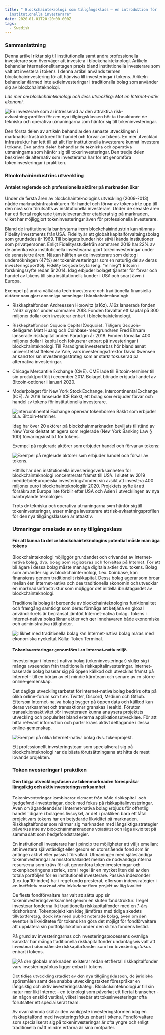 ```yaml
---
title: " Blockchainteknologi som tillgångsklass — en introduktion för
  institutionella investerare"
date: 2020-01-01T20:20:00.000Z
tags:
  - Swedish
---
```

### Sammanfattning

Denna artikel riktar sig till institutionella samt andra professionella investerare som överväger att investera i blockchainteknologi. Artikeln behandlar internationellt antagen praxis bland institutionella investerare som valt att investera i tokens. I denna artikel används termen blockchaininvestering för att hänvisa till investeringar i tokens. Artikeln behandlar därmed inte aktieinvesteringar i traditionella bolag som använder sig av blockchainteknologi.

*Läs mer om blockchainteknologi och dess utveckling: Mot en Internet-nativ ekonomi.*

![](/static/img/screenshot-2020-04-22-at-11.25.06.png "En investerare som är intresserad av den attraktiva risk-avkastningsprofilen för den nya tillgångsklassen bör ta i beaktande de tekniska och operativa utmaningarna som hänför sig till tokeninvesteringar.")

Den första delen av artikeln behandlar den senaste utvecklingen i marknadsinfrastrukturen för handel och förvar av tokens. En mer utvecklad infrastruktur har lett till att allt fler institutionella investerare kunnat investera i tokens. Den andra delen behandlar de tekniska och operativa utmaningarna som hänför sig till tokeninvesteringar. Den tredje delen beskriver de alternativ som investerarna har för att genomföra tokeninvesteringar i praktiken.

### Blockchainindustrins utveckling

#### Antalet reglerade och professionella aktörer på marknaden ökar

Under de första åren av blockchainteknologins utveckling (2009-2013) nådde marknadsinfrastrukturen för handel och förvar av tokens inte upp till den nivå som förutsätts av institutionella investerare. Under de senaste åren har ett flertal reglerade tjänsteleverantörer etablerat sig på marknaden, vilket har möjliggjort tokeninvesteringar även för professionella investerare.

Bland de institutionella banbrytarna inom blockchainindustrin kan nämnas Fidelity Investments från USA. Fidelity är ett globalt kapitalförvaltningsbolag som grundades år 1969. Till bolagets kunder hör såväl kända institutioner som privatpersoner. Enligt Fidelitysstudiefrån sommaren 2019 har 22% av de amerikanska institutionella investerarna gjort tokeninvesteringar under de senaste tre åren. Nästan hälften av de investerare som deltog i undersökningen (47%) ser tokeninvesteringar som en naturlig del av deras investeringsportfölj. Fidelity började bryta (eng. “mining”) Bitcoin i forskningssyfte redan år 2014. Idag erbjuder bolaget tjänster för förvar och handel av tokens till sina institutionella kunder i USA och snart även i Europa.

Exempel på andra välkända tech-investerare och traditionella finansiella aktörer som gjort ansenliga satsningar i blockchainteknologi:

* Riskkapitalfonden Andreessen Horowitz (a16z). A16z lanserade fonden “a16z crypto” under sommaren 2018. Fonden förvaltar ett kapital på 300 miljoner dollar och investerar enbart i blockchainteknologi.
* Riskkapitalfonden Sequoia Capital (Sequoia). Tidigare Sequoia-delägaren Matt Huang och Coinbase-medgrundaren Fred Ehrsam lanserade riskkapitalfonden Paradigm år 2018. Fonden förvaltar 400 miljoner dollar i kapital och fokuserar enbart på investeringar i blockchainteknologi. Till Paradigms investerarbas hör bland annat universitetsstiftelsen av Yale, vars investeringsdirektör David Swensen är känd för sin investeringsstrategi som är starkt fokuserad på alternativa investeringar.
* Chicago Mercantile Exchange (CME). CME lade till Bitcoin-terminer till sin produktportfölj i december 2017. Bolaget började erbjuda handel av Bitcoin-optioner i januari 2020.
* Moderbolaget för New York Stock Exchange, Intercontinental Exchange (ICE). År 2019 lanserade ICE Bakkt, ett bolag som erbjuder förvar och handel av tokens för institutionella investerare.

  ![](/static/img/screenshot-2020-04-22-at-11.26.00.png "Intercontinental Exchange opererar tokenbörsen Bakkt som erbjuder bl.a. Bitcoin-terminer.")

  Idag har över 20 aktörer på blockchainmarknaden beviljats tillstånd av New Yorks delstat att agera som reglerade (New York Banking Law § 100) förvaringsinstitut för tokens.

  Exempel på reglerade aktörer som erbjuder handel och förvar av tokens:

  ![](/static/img/screenshot-2020-04-22-at-11.25.16.png "Exempel på reglerade aktörer som erbjuder handel och förvar av tokens.")

  Hittills har den institutionella investeringsverksamheten för blockchainteknologi koncentrerats främst till USA. I slutet av 2019 meddeladeEuropeiska investeringsfonden sin avsikt att investera 400 miljoner euro i blockchainteknologiår 2020. Projektets syfte är att försäkra att Europa inte förblir efter USA och Asien i utvecklingen av nya banbrytande teknologier.

  Trots de tekniska och operativa utmaningarna som hänför sig till tokeninvesteringar, anser många investerare att risk-avkastningsprofilen för den nya tillgångsklassen är attraktiv.

  ### Utmaningar orsakade av en ny tillgångsklass

  #### För att kunna ta del av blockchainteknologins potential måste man äga tokens

  Blockchainteknologi möjliggör grundandet och drivandet av Internet-nativa bolag, dvs. bolag som registreras och förvaltas på Internet. För att bli ägare i dessa bolag måste man äga digitala aktier dvs. tokens. Bolag som använder sig av blockchainteknologi, t.ex. Coinbase, kan finansieras genom traditionellt riskkapital. Dessa bolag agerar som broar mellan den Internet-nativa och den traditionella ekonomin och utvecklar en marknadsinfrastruktur som möjliggör det initiella ibruktagandet av blockchainteknologi.

  Traditionella bolag är beroende av blockchainteknologins funktionalitet och framgång samtidigt som deras förmåga att betjäna en global användarkrets är begränsat jämfört Internet-nativa bolag. Tokens i Internet-nativa bolag liknar aktier och ger innehavaren både ekonomiska och administrativa rättigheter.

  ![](/static/img/screenshot-2020-04-22-at-10.56.34.png "I likhet med traditionella bolag kan Internet-nativa bolag mätas med ekonomiska nyckeltal. Källa: Token Terminal.")

  #### Tokeninvesteringar genomförs i en Internet-nativ miljö

  Investeringar i Internet-nativa bolag (tokeninvesteringar) skiljer sig i många avseenden från traditionella riskkapitalinvesteringar. Internet-baserade bolag baserar sig på öppen källkod och utvecklas främst på Internet - till en början av ett mindre kärnteam och senare av en större online-gemenskap.

  Det dagliga utvecklingsarbetet för Internet-nativa bolag bedrivs ofta på olika online-forum som t.ex. Twitter, Discord, Medium och Github. Eftersom Internet-nativa bolag bygger på öppen data och källkod kan deras verksamhet och transaktioner granskas i realtid. Förutom transaktionsaktivitet bör investeraren kunna analysera projektets utveckling och popularitet bland externa applikationsutvecklare. För att hitta relevant information och parter krävs aktivt deltagande i dessa online-gemenskap. 

  ![](/static/img/screenshot-2020-04-22-at-18.17.08.png "Exempel på olika Internet-nativa bolag dvs. tokenprojekt.")

  Ett professionellt investeringsteam som specialiserat sig på blockchainteknologi har de bästa förutsättningarna att hitta de mest lovande projekten.

  ### Tokeninvesteringar i praktiken

  #### Den tidiga utvecklingsfasen av tokenmarknaden förespråkar långsiktig och aktiv investeringsverksamhet

  Tokeninvesteringar kombinerar element från både riskkapital- och hedgefond-investeringar, dock med fokus på riskkapitalinvesteringar. Även om ägandeandelar i Internet-nativa bolag erbjuds för offentlig handel tidigare i bolagens livscykel, är det i praktiken bara ett fåtal projekt vars tokens har en betydande likviditet på marknaden. Riskkapitalfonder som närmar sig marknaden med långsiktiga strategier påverkas inte av blockchainmarknadens volatilitet och låga likviditet på samma sätt som hedgefondstrategier.

  En institutionell investerare har i princip tre möjligheter att välja emellan: att investera självständigt eller genom en utomstående fond som är antingen aktivt eller passivt förvaltad. Utmaningen med självständiga tokeninvesteringar är missförhållandet mellan de nödvändiga interna resurserna som krävs för att genomföra tokeninvesteringar och tokenplaceringens storlek, som i regel är en mycket liten del av den totala portföljen för en institutionell investerare. Passiva indexfonder (t.ex.top 10-index) har i regel underpresterat, eftersom indexstrategier i en ineffektiv marknad ofta inkluderar flera projekt av låg kvalitet.

  De flesta fondförvaltare har valt att sätta upp sin tokeninvesteringsverksamhet genom en sluten fondstruktur. I regel investerar fonderna likt traditionella riskkapitalfonder med en 7-års tidshorisont. Tokenprojekt kan idag jämföras med tidiga skedets tillväxtföretag, dock inte med publikt noterade bolag, även om den eventuella likviditeten för tokens kan göra det möjligt för fondförvaltare att uppdatera sin portföljallokation under den slutna fondens livstid.

  På grund av investeringarnas och investeringsprocessens ovanliga karaktär har många traditionella riskkapitalfonder undantagsvis valt att investera i utomstående riskkapitalfonder som har investeringsfokus enbart i tokens.

  ![](/static/img/screenshot-2020-04-22-at-11.24.52.png "På den globala marknaden existerar redan ett flertal riskkapitalfonder vars investeringsfokus ligger enbart i tokens.")

  Det tidiga utvecklingsstadiet av den nya tillgångsklassen, de juridiska spörsmålen samt den snabba utvecklingstakten förespråkar en långsiktig och aktiv investeringsstrategi. Blockchainteknologi är till sin natur mer likt Internet - en teknologi som påverkat ett flertal branscher - än någon enskild vertikal, vilket innebär att tokeninvesteringar ofta förutsätter ett specialiserat team.

  Av ovannämnda skäl är den vanligaste investeringsformen idag en riskkapitalfond med investeringsfokus enbart i tokens. Fondförvaltare som specialiserat sig på tokeninvesteringar är ofta yngre och enligt traditionella mått mindre erfarna än sina motparter.
